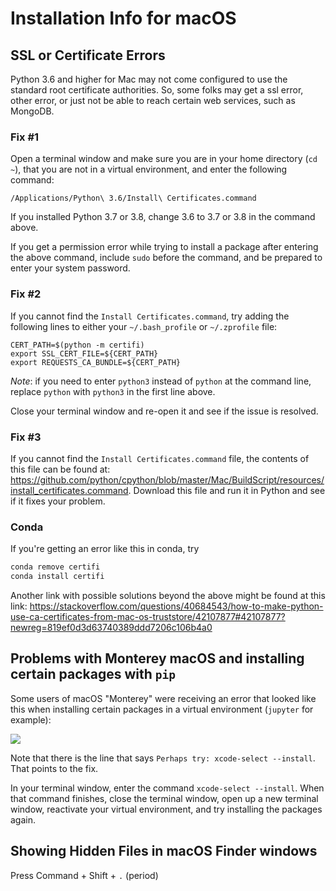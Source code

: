 # Installation Info for macOS

## SSL or Certificate Errors
Python 3.6 and higher for Mac may not come configured to use the 
standard root certificate authorities.  So, some folks may get a ssl error, 
other error, or just not be able to reach certain web services, such as 
MongoDB. 

### Fix #1

Open a terminal window and make sure you are in your home
directory (`cd ~`), that you are not in a virtual environment, and enter the 
following command:

```
/Applications/Python\ 3.6/Install\ Certificates.command
```

If you installed Python 3.7 or 3.8, change 3.6 to 3.7 or 3.8 in the command 
above.

If you get a permission error while trying to install a package after entering
the above command, include `sudo` before the command, and be prepared to enter
your system password.


### Fix #2

If you cannot find the `Install Certificates.command`, try adding the 
following lines to either your `~/.bash_profile` or `~/.zprofile` file:

```
CERT_PATH=$(python -m certifi)
export SSL_CERT_FILE=${CERT_PATH}
export REQUESTS_CA_BUNDLE=${CERT_PATH}
```
_Note_: if you need to enter `python3` instead of `python` at the command line,
replace `python` with `python3` in the first line above.

Close your terminal window and re-open it and see if the issue is resolved.


### Fix #3
If you cannot find the `Install Certificates.command` file, the contents of
this file can be found at:
<https://github.com/python/cpython/blob/master/Mac/BuildScript/resources/install_certificates.command>.
Download this file and run it in Python and see if it fixes your problem.

### Conda

If you're getting an error like this in conda, try 
```sh
conda remove certifi
conda install certifi
```

Another link with possible solutions beyond the above might be found at this
link:
<https://stackoverflow.com/questions/40684543/how-to-make-python-use-ca-certificates-from-mac-os-truststore/42107877#42107877?newreg=819ef0d3d63740389ddd7206c106b4a0>

## Problems with Monterey macOS and installing certain packages with `pip`
Some users of macOS "Monterey" were receiving an error that looked like this
when installing certain packages in a virtual environment (`jupyter` for 
example):

![](./images/xcode-select-error.jpg)

Note that there is the line that says `Perhaps try: xcode-select --install`.
That points to the fix.

In your terminal window, enter the command `xcode-select --install`.  When
that command finishes, close the terminal window, open up a new terminal 
window, reactivate your virtual environment, and try installing the packages 
again.  


## Showing Hidden Files in macOS Finder windows
Press Command + Shift + `.` (period)